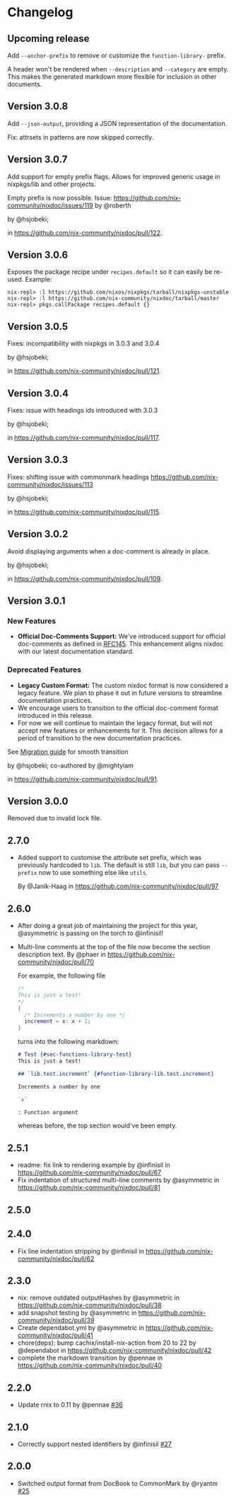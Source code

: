 # Changelog

## Upcoming release

Add `--anchor-prefix` to remove or customize the `function-library-` prefix.

A header won't be rendered when `--description` and `--category` are empty.
This makes the generated markdown more flexible for inclusion in other documents.

## Version 3.0.8

Add `--json-output`, providing a JSON representation of the documentation.

Fix: attrsets in patterns are now skipped correctly.

## Version 3.0.7

Add support for empty prefix flags.
Allows for improved generic usage in nixpkgs/lib and other projects.

Empty prefix is now possible.
Issue: https://github.com/nix-community/nixdoc/issues/119 by @roberth

by @hsjobeki;

in https://github.com/nix-community/nixdoc/pull/122.

## Version 3.0.6

Exposes the package recipe under `recipes.default` so it can easily be re-used.
Example:

```
nix-repl> :l https://github.com/nixos/nixpkgs/tarball/nixpkgs-unstable
nix-repl> :l https://github.com/nix-community/nixdoc/tarball/master
nix-repl> pkgs.callPackage recipes.default {}
```

## Version 3.0.5

Fixes: incompatibility with nixpkgs in 3.0.3 and 3.0.4

by @hsjobeki;

in https://github.com/nix-community/nixdoc/pull/121.

## Version 3.0.4

Fixes: issue with headings ids introduced with 3.0.3

by @hsjobeki;

in https://github.com/nix-community/nixdoc/pull/117.

## Version 3.0.3

Fixes: shifting issue with commonmark headings https://github.com/nix-community/nixdoc/issues/113

by @hsjobeki;

in https://github.com/nix-community/nixdoc/pull/115.

## Version 3.0.2

Avoid displaying arguments when a doc-comment is already in place.

by @hsjobeki;

in https://github.com/nix-community/nixdoc/pull/109.

## Version 3.0.1

### New Features

- **Official Doc-Comments Support:** We've introduced support for official doc-comments as defined in [RFC145](https://github.com/NixOS/rfcs/pull/145). This enhancement aligns nixdoc with our latest documentation standard.

### Deprecated Features

- **Legacy Custom Format:** The custom nixdoc format is now considered a legacy feature. We plan to phase it out in future versions to streamline documentation practices.
- We encourage users to transition to the official doc-comment format introduced in this release.
- For now we will continue to maintain the legacy format, but will not accept new features or enhancements for it. This decision allows for a period of transition to the new documentation practices.

See [Migration guide](./doc/migration.md) for smooth transition

  by @hsjobeki; co-authored by @mightyiam

  in https://github.com/nix-community/nixdoc/pull/91.

## Version 3.0.0

Removed due to invalid lock file.

## 2.7.0

- Added support to customise the attribute set prefix, which was previously hardcoded to `lib`.
  The default is still `lib`, but you can pass `--prefix` now to use something else like `utils`.

  By @Janik-Haag in https://github.com/nix-community/nixdoc/pull/97

## 2.6.0

- After doing a great job of maintaining the project for this year, @asymmetric is passing on the torch to @infinisil!
- Multi-line comments at the top of the file now become the section description text.
  By @phaer in https://github.com/nix-community/nixdoc/pull/70

  For example, the following file
  ```nix
  /*
  This is just a test!
  */
  {
    /* Increments a number by one */
    increment = x: x + 1;
  }
  ```

  turns into the following markdown:

  ```markdown
  # Test {#sec-functions-library-test}
  This is just a test!

  ## `lib.test.increment` {#function-library-lib.test.increment}

  Increments a number by one

  `x`

  : Function argument
  ```

  whereas before, the top section would've been empty.

## 2.5.1

- readme: fix link to rendering example by @infinisil in https://github.com/nix-community/nixdoc/pull/67
- Fix indentation of structured multi-line comments by @asymmetric in https://github.com/nix-community/nixdoc/pull/81

## 2.5.0

## 2.4.0

- Fix line indentation stripping by @infinisil in https://github.com/nix-community/nixdoc/pull/62

## 2.3.0

- nix: remove outdated outputHashes by @asymmetric in https://github.com/nix-community/nixdoc/pull/38
- add snapshot testing by @asymmetric in https://github.com/nix-community/nixdoc/pull/39
- Create dependabot.yml by @asymmetric in https://github.com/nix-community/nixdoc/pull/41
- chore(deps): bump cachix/install-nix-action from 20 to 22 by @dependabot in https://github.com/nix-community/nixdoc/pull/42
- complete the markdown transition by @pennae in https://github.com/nix-community/nixdoc/pull/40

## 2.2.0

- Update rnix to 0.11 by @pennae [#36](https://github.com/nix-community/nixdoc/pull/36)

## 2.1.0

- Correctly support nested identifiers by @infinisil [#27](https://github.com/nix-community/nixdoc/pull/27)

## 2.0.0

- Switched output format from DocBook to CommonMark by @ryantm [#25](https://github.com/nix-community/nixdoc/pull/25)
